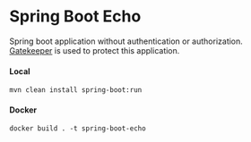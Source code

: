 # Spring Boot Echo

Spring boot application without authentication or authorization.  
[Gatekeeper](https://github.com/gogatekeeper/gatekeeper) is used to protect this application.

#### Local
```shell
mvn clean install spring-boot:run
```

#### Docker
```shell
docker build . -t spring-boot-echo
```